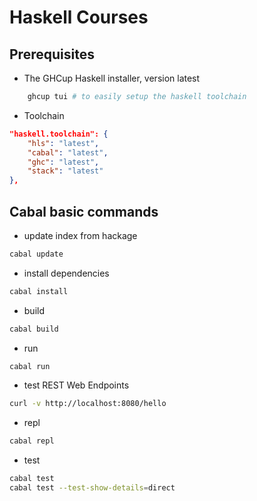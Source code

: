# Haskell Courses

## Prerequisites

- The GHCup Haskell installer, version latest

```sh
    ghcup tui # to easily setup the haskell toolchain
```

- Toolchain

```json
"haskell.toolchain": {
    "hls": "latest",
    "cabal": "latest",
    "ghc": "latest",
    "stack": "latest"
},
```

## Cabal basic commands

- update index from hackage

```sh
cabal update
```

- install dependencies

```sh
cabal install
```

- build

```sh
cabal build
```

- run

```sh
cabal run
```

- test REST Web Endpoints

```sh
curl -v http://localhost:8080/hello
```

- repl

```sh
cabal repl
```

- test

```sh
cabal test
cabal test --test-show-details=direct
```
